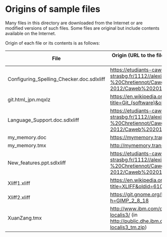 ﻿Origins of sample files
=======================

Many files in this directory are downloaded from the Internet or are modified versions of such files.
Some files are original but include contents available on the Internet.

Origin of each file or its contents is as follows:

| File | Origin (URL to the file or a page containing the file)
| ---- | ---
| Configuring_Spelling_Checker.doc.sdlxliff | https://etudiants-caweb.u-strasbg.fr/1112//alexis/Trados%20-%20Chretiennot/Caweb_2011-2012/Caweb%202011-2012/Projet1/fr-FR/
| git.html_jpn.mqxlz | https://en.wikipedia.org/w/index.php?title=Git_(software)&oldid=734439163
| Language_Support.doc.sdlxliff | https://etudiants-caweb.u-strasbg.fr/1112//alexis/Trados%20-%20Chretiennot/Caweb_2011-2012/Caweb%202011-2012/Projet1/fr-FR/
| my_memory.doc | https://mymemory.translated.net/doc/
| my_memory.tmx | http://mymemory.translated.net/
| New_features.ppt.sdlxliff | https://etudiants-caweb.u-strasbg.fr/1112//alexis/Trados%20-%20Chretiennot/Caweb_2011-2012/Caweb%202011-2012/Projet1/fr-FR/
| Xliff1.xliff | https://en.wikipedia.org/w/index.php?title=XLIFF&oldid=610491933
| Xliff2.xliff | https://git.gnome.org/browse/gimp/tree/po/fr.po?h=GIMP_2_8_18
| XuanZang.tmx | http://www.ibm.com/developerworks/library/x-localis3/ (in http://public.dhe.ibm.com/software/dw/library/x-localis3_tm.zip)

